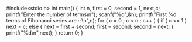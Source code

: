 #include<stdio.h> 
int main()
{
   int n, first = 0, second = 1, next,c;
   printf("Enter the number of terms\n");
   scanf("%d",&n);
   printf("First %d terms of Fibonacci series are :-\n",n);
   for ( c = 0 ; c < n ; c++ )
   {
      if ( c <= 1 )
         next = c;
      else
      {
         next = first + second;
         first = second;
         second = next;
      }
      printf("%d\n",next);
   }
   return 0;
}
